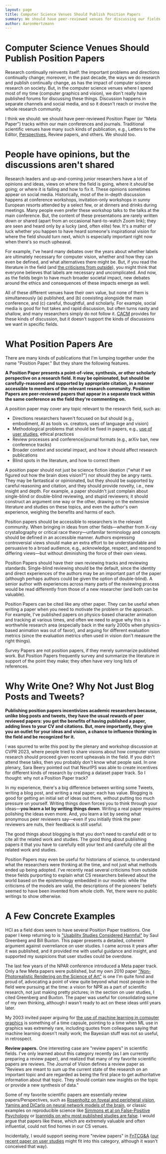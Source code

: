 ```yaml
---
layout: page
title: Computer Science Venues Should Publish Position Papers
summary: We should have peer-reviewed venues for discussing our fields.
author: AaronHertzmann
---
```



# Computer Science Venues Should Publish Position Papers


Research continually reinvents itself: the important problems and directions continually change; moreover, in the past decade, the ways we do research and publish continually change, as has the impact of computer science research on society. But, in the computer science venues where I spend most of my time (computer graphics and vision), we don't really have published forums for discussing these things.  Discussion happens in separate channels and social media, and so it doesn't reach or involve the whole research community.

I think we should: we should have peer-reviewed Position Paper (or "Meta Paper") tracks within our main conferences and journals.  Traditional scientific venues have many such kinds of publication, e.g., Letters to the Editor, [Perspectives](https://www.science.org/doi/10.1126/science.adh4451), Review papers, and others.  We should too.


# People have opinions, but the discussions aren't shared

Research leaders and up-and-coming junior researchers have a lot of opinions and ideas, views on where the field is going, where it _should_ be going; or where it is failing and how to fix it. These opinions sometimes appear on social media. Historically, most of the in-depth discussion happens at conference workshops, invitation-only workshops in sunny European resorts attended by a select few, or at dinners and drinks during meetings.  Many people even prefer these workshop talks to the talks at the main conference. But, the content of these presentations are rarely written down or shared (apart from an occasional hard-to-watch Zoom link); they are seen and heard only by a lucky (and, often elite) few.  It's a matter of luck whether you happen to have heard someone's inspirational vision for where the field should turn next, which is especially important right now when there's so much upheaval.

For example, I've heard many debates over the years about whether labels are ultimately necessary for computer vision, whether and how they can even be defined, and what alternatives there might be. But, if you read the literature in the field (and [the criticisms from outside](https://excavating.ai/)), you might think that everyone believes that labels are necessary and uncomplicated. And now, as the fields begin to have much broader societal impact, new debates around the ethics and consequences of these impacts emerge as well. 

All of these different venues have their own value, but none of them is simultaneously (a) published, and (b) coexisting alongside the main conference, and (c) careful, thoughtful, and scholarly. For example, social media is good for hot takes and rapid discussion, but often turns nasty and shallow, and many researchers simply do not follow it.  [CACM](https://cacm.acm.org/) provides for these kinds of discussion, but it doesn't support the kinds of discussions we want in specific fields.


# What Position Papers Are

There are many kinds of publications that I'm lumping together under the name "Position Paper." But they share the following features.

**A Position Paper presents a point-of-view, synthesis, or other scholarly perspective on a research field. It may be opinionated, but should be carefully-reasoned and supported by appropriate citation, in a manner accessible to members of the relevant research community.
Position Papers are peer-reviewed papers that appear in a separate track within the same conference as the field they're commenting on.**

A position paper may cover any topic relevant to the research field, such as:

* Directions researchers haven't focused on but should (e.g., embodiment, AI as tools vs. creators, uses of language and vision)
* Methodological problems that should be fixed in papers, e.g., [use of user studies](https://arxiv.org/abs/2206.11461), ethical practices
* Review processes and conference/journal formats (e.g., arXiv ban, new conference tracks)
* Broader context and societal impact, and how it should affect research publications
* Blind spots in the literature, and how to correct them

A position paper should not just be science fiction ideation ("what if we figured out how the brain does vision?") nor should they be angry rants. They may be fantastical or opinionated, but they should be supported by careful reasoning and citation, and they should provide novelty, i.e., new insight and depth.  For example, a paper shouldn't just complain about single-blind or double-blind reviewing, and stupid reviewers; it should construct an argument one way or the other, drawing on the extensive literature and studies on these topics, and even the author's own experience, weighing the benefits and harms of each.

Position papers should be accessible to researchers in the relevant community.  When bringing in ideas from other fields—whether from X-ray crystallography or critical race theory—unfamilar terminology and concepts should be defined in an accessible manner.  Authors expressing controversial views should make an extra effort to be understandable and persuasive to a broad audience, e.g., acknowledge, respect, and respond to differing views—but without diminishing the force of their own views.

Position Papers should have their own reviewing tracks and reviewing standards. Single-blind reviewing should be the default, since the identity and direct experiences of the authors may be an important part of the paper (although perhaps authors could be given the option of double-blind).  A senior author with experiences across many parts of the reviewing process would be read differently from those of a new researcher (and both can be valuable).

Position Papers can be cited like any other paper. They can be useful when writing a paper when you need to motivate the problem or the approach. For example, I've published papers on physics-based character animation and tracking at various times, and often we need to argue why this is a worthwhile research area (especially back in the early 2000s when physics-based animation was out of favor), and arguing for different evaluation metrics (since the evaluation metrics often used in vision don't measure the right things).

Survey Papers are not position papers, if they merely summarize published work. But Position Papers frequently survey and summarize the literature in support of the point they make; they often have very long lists of references.


# Why Write One?  Why Not Just Blog Posts and Tweets?

**Publishing position papers incentivizes academic researchers because, unlike blog posts and tweets, they have the usual rewards of peer reviewed papers: you get the benefits of having published a paper, adding lines to your CV and citations. But, more importantly, they give you an outlet for your ideas and vision, a chance to influence thinking in the field and be recognized for it.**

I was spurred to write this post by the plenary and workshop discussion at CVPR 2023, where people tried to share visions about how computer vision research should proceed given recent upheavals in the field. If you didn't attend these talks, then you probably don't know what people said. In one plenary, Sara Beery pointed out that NeurIPS was able to create incentives for different kinds of research by creating a dataset paper track. So I thought: why not a Position Paper track?

In my experience, there's a big difference between writing some Tweets, writing a blog post, and writing a real paper; each has value. Blogging is good for getting an initial set of ideas out there, without putting too much pressure on yourself.   Writing things down forces you to think through your ideas—**you learn a lot by writing things down**.  Writing a real paper requires polishing the ideas even more. And, you learn a lot by seeing what anonymous peer reviewers say—even if you initially think the peer reviewers are nuts, their feedback is still useful.  

The good things about blogging is that you don't need to careful edit or to cite all the related work and studies.  The good thing about publishing papers it that you have to carefully edit your text and carefully cite all the related work and studies.

Position Papers may even be useful for historians of science, to understand what the researchers were thinking at the time, and not just what methods ended up being adopted. I've recently read several criticisms from outside these fields purporting to explain what CS researchers believed about the world based on the epistemology embedded in our models: while the criticisms of the models are valid, the descriptions of the pioneers' beliefs seemed to have been invented from whole cloth. Yet, there were no public writings to show otherwise. 




# A Few Concrete Examples


HCI as a field does seem to have several Position Paper traditions. One paper I keep returning to is ["Usability Studies Considered Harmful"](https://www.billbuxton.com/usabilityHarmful.pdf) by Saul Greenberg and Bill Buxton. This paper presents a detailed, coherent argument against overreliance on user studies. I came across it years after it was published, and it provided me with useful guidance and insight, and supported my suspicions that user studies could be overdone. 

The last few years of the NPAR conference introduced a Meta paper track. Only a few Meta papers were published, but my own 2010 paper ["Non-Photorealistic Rendering on the Science of Art"](http://www.dgp.toronto.edu/~hertzman/ScienceOfArt/) is one I'm quite fond and proud of, advocating a point of view quite beyond what most people in the field were pursuing at the time: a vision for NPR as a part of scientific research, not just making pretty pictures; in the section on user studies, I cited Greenberg and Buxton. The paper was useful for consolidating some of my own thinking, although I wasn't ready to act on these ideas until years later.

My 2003 invited paper arguing for [the use of machine learning in computer graphics](http://www.dgp.toronto.edu/~hertzman/mlcg2003/) is something of a time capsule, pointing to a time when ML use in graphics was extremely rare, including quotes from colleagues saying that machine learning doesn't really work; the Bayesian stuff was not so useful, in retrospect.



**Review papers.** 
One interesting case are "review papers" in scientific fields.  I've only learned about this category recently (as I am currently preparing a review paper), and realized that many of my favorite scientific papers are reviews. The Journal of Vision defines a review paper as "Reviews are meant to sum up the current state of the research on an important topic and are regarded as being the first place to get authoritative information about that topic. They should contain new insights on the topic or provide a new synthesis of data."

Some of my favorite scientific papers are essentially review papers/Perspectives, such as [Rosenholtz on foveal and peripheral vision](https://rdcu.be/b0EWf), [Yamins and DiCarlo on neural network models of the brain](https://www.nature.com/articles/nn.4244), or classic examples on reproducible science like [Simmons et al on False-Positive Psychology](https://journals.sagepub.com/doi/10.1177/0956797611417632) or [Ioannidis on why most published studies are false](https://journals.plos.org/plosmedicine/article?id=10.1371/journal.pmed.0020124).  I would argue that papers like these, which are extremely valuable and often influential, could not find homes in our CS venues.

Incidentally, I would support seeing more "review papers" in [FnTCG&amp;A](https://www.nowpublishers.com/CGV) ([our recent paper on user studies](https://www.nowpublishers.com/article/Details/CGV-106) might fit into this category, although it wasn't conceived that way).

